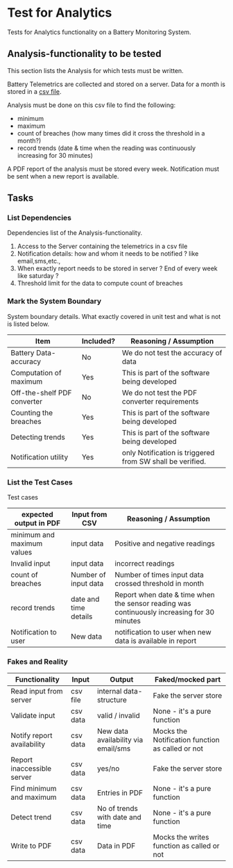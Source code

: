 # Test for Analytics

Tests for Analytics functionality on a Battery Monitoring System.

## Analysis-functionality to be tested

This section lists the Analysis for which tests must be written.

Battery Telemetrics are collected and stored on a server.
Data for a month is stored in a [csv file](https://en.wikipedia.org/wiki/Comma-separated_values).

Analysis must be done on this csv file to find the following:
- minimum
- maximum
- count of breaches (how many times did it cross the threshold in a month?)
- record trends (date & time when the reading was continuously increasing for 30 minutes)

A PDF report of the analysis must be stored every week.
Notification must be sent when a new report is available.

## Tasks

### List Dependencies

Dependencies list of the Analysis-functionality.

1. Access to the Server containing the telemetrics in a csv file
2. Notification details: how and whom it needs to be notified ? like email,sms,etc., 
3. When exactly report needs to be stored in server ? End of every week like saturday ?
4. Threshold limit for the data to compute count of breaches

### Mark the System Boundary

System boundary details. What exactly covered in unit test and what is not is listed below.

| Item                      | Included?     | Reasoning / Assumption
|---------------------------|---------------|--------------------------------------------------
Battery Data-accuracy       | No            | We do not test the accuracy of data
Computation of maximum      | Yes           | This is part of the software being developed
Off-the-shelf PDF converter | No            | We do not test the PDF converter requirements
Counting the breaches       | Yes           | This is part of the software being developed
Detecting trends            | Yes           | This is part of the software being developed
Notification utility        | Yes           | only Notification is triggered from SW shall be verified.

### List the Test Cases

Test cases 

| expected output in PDF    | Input from CSV                                  | Reasoning / Assumption
|---------------------------|-------------------------------------------------|--------------------------------------------------
minimum and maximum values  | input data                                      | Positive and negative readings 
Invalid input               | input data                                      | incorrect readings
count of breaches           | Number of input data                            | Number of times input data crossed threshold in month
record trends               | date and time details                           | Report when date & time when the sensor reading was continuously increasing for 30 minutes
Notification to user        | New data                                        | notification to user when new data is available in report

### Fakes and Reality

| Functionality            | Input        | Output                               | Faked/mocked part
|--------------------------|--------------|--------------------------------------|---
Read input from server     | csv file     | internal data-structure              | Fake the server store
Validate input             | csv data     | valid / invalid                      | None - it's a pure function
Notify report availability | csv data     | New data availability  via email/sms | Mocks the Notification function as called or not
Report inaccessible server | csv data     | yes/no                               | Fake the server store
Find minimum and maximum   | csv data     | Entries in PDF                       | None - it's a pure function
Detect trend               | csv data     | No of trends with date and time      | None - it's a pure function
Write to PDF               | csv data     | Data in PDF                          | Mocks the writes function as called or not
